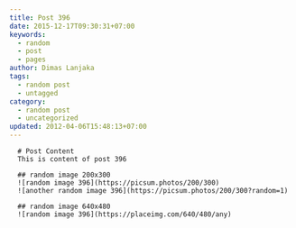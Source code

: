 ```yaml
---
title: Post 396
date: 2015-12-17T09:30:31+07:00
keywords:
  - random
  - post
  - pages
author: Dimas Lanjaka
tags:
  - random post
  - untagged
category:
  - random post
  - uncategorized
updated: 2012-04-06T15:48:13+07:00
---
```


      # Post Content
      This is content of post 396

      ## random image 200x300
      ![random image 396](https://picsum.photos/200/300)
      ![another random image 396](https://picsum.photos/200/300?random=1)

      ## random image 640x480
      ![random image 396](https://placeimg.com/640/480/any)
      